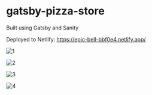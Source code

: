 # gatsby-pizza-store
Built using Gatsby and Sanity

Deployed to Netlify: https://epic-bell-bbf0e4.netlify.app/

![1](https://user-images.githubusercontent.com/66824231/129949528-ac62eb63-d234-468a-9659-eb7eb66489d3.jpg)

![2](https://user-images.githubusercontent.com/66824231/129949545-c3885d92-df68-4406-a8c2-dee08deed77f.jpg)

![3](https://user-images.githubusercontent.com/66824231/129949560-975a8526-9e13-4ea4-af46-194455e1751d.jpg)

![4](https://user-images.githubusercontent.com/66824231/129949567-c159dda5-0bc8-4523-909b-50c6b29cfbe3.jpg)
